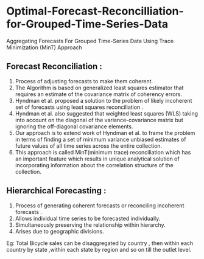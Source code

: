 # Optimal-Forecast-Reconcilliation-for-Grouped-Time-Series-Data
Aggregating Forecasts For Grouped Time-Series Data Using Trace Minimization (MinT) Approach


## Forecast Reconciliation :

1. Process of adjusting forecasts to make them coherent.
2. The Algorithm is based on generalized least squares estimator that requires an
  estimate of the covariance matrix of coherency errors.
3. Hyndman et al. proposed a solution to the problem of likely incoherent set of
  forecasts using least squares reconciliation .
4. Hyndman et al. also suggested that weighted least squares (WLS) taking into account
  on the diagonal of the variance-covariance matrix but ignoring the off-diagonal
  covariance elements.
5. Our approach is to extend work of Hyndman et al. to frame the problem in terms of
  finding a set of minimum variance unbiased estimates of future values of all time
  series across the entire collection.
6. This approach is called MinT(minimum trace) reconciliation which has an
  important feature which results in unique analytical solution of incorporating
  information about the correlation structure of the collection.

## Hierarchical Forecasting :

1. Process of generating coherent forecasts or reconciling incoherent forecasts .
2. Allows individual time series to be forecasted individually.
3. Simultaneously preserving the relationship within hierarchy.
4. Arises due to geographic divisions.

  Eg: Total Bicycle sales can be disaggregated by country , then within each country by
  state ,within each state by region and so on till the outlet level.
